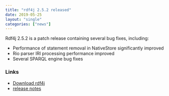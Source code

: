 ```yaml
---
title: "rdf4j 2.5.2 released"
date: 2019-05-25
layout: "single"
categories: ["news"]
---
```

Rdf4j 2.5.2 is a patch release containing several bug fixes, including:
<!--more-->

- Performance of statement removal in NativeStore significantly improved
- Rio parser IRI processing performance improved
- Several SPARQL engine bug fixes

### Links

- [Download rdf4j](/download/)
- [release notes](https://github.com/eclipse/rdf4j/releases/tag/2.5.2)

